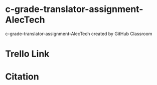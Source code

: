 # c-grade-translator-assignment-AlecTech
c-grade-translator-assignment-AlecTech created by GitHub Classroom
# Trello Link
# Citation

